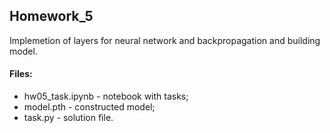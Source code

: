 ## Homework_5

Implemetion of layers for neural network and backpropagation and building model.

#### Files:
+ hw05_task.ipynb - notebook with tasks;
+ model.pth - constructed model;
+ task.py - solution file.